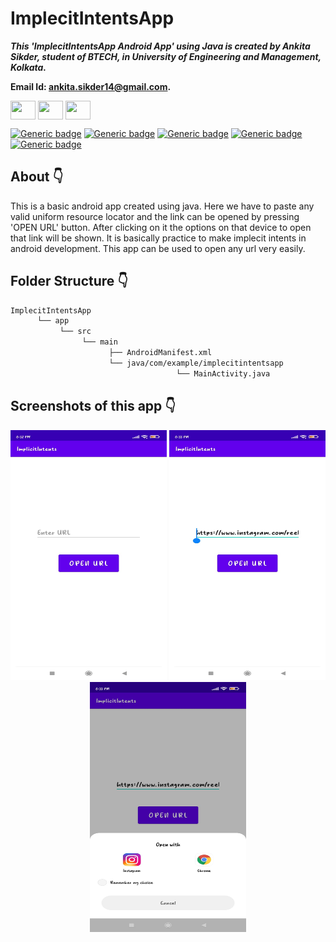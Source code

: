 # ImplecitIntentsApp

***This 'ImplecitIntentsApp Android App' using Java is created by Ankita Sikder, student of BTECH, in University of Engineering and Management, Kolkata.***

**Email Id: ankita.sikder14@gmail.com.** 

<p align="left">
<a href="https://facebook.com/ankita.sikder.104" target="blank"><img align="center" src="https://cdn.jsdelivr.net/npm/simple-icons@3.0.1/icons/facebook.svg" alt="" height="30" width="40" /></a>
<a href="https://instagram.com/ankita.sikder14" target="blank"><img align="center" src="https://cdn.jsdelivr.net/npm/simple-icons@3.0.1/icons/instagram.svg" alt="" height="30" width="40" /></a>
<a href="https://github.com/ankitasikder" target="blank"><img align="center" src="https://cdn.jsdelivr.net/npm/simple-icons@3.0.1/icons/github.svg" alt="" height="30" width="40" /></a>
</p>

[![Generic badge](https://img.shields.io/badge/java%20-programming-brightgreen)](https://shields.io/) [![Generic badge](https://img.shields.io/badge/android-app-ff69b4)](https://shields.io/) [![Generic badge](https://img.shields.io/badge/xml-UI-red)](https://shields.io/) [![Generic badge](https://img.shields.io/badge/compile%20sdk%20-v%2030-blue)](https://shields.io/) [![Generic badge](https://img.shields.io/badge/buildtool%20-v%2030.0..2-orange)](https://shields.io/)  

## About :point_down: 

<div align="justified">

This is a basic android app created using java. Here we have to paste any valid uniform resource locator and the link can be opened by pressing 'OPEN URL' button. After clicking on it the options on that device to open that link will be shown. It is basically practice to make implecit intents in android development. This app can be used to open any url very easily. 
      
</div>

## Folder Structure :point_down:
```bash
ImplecitIntentsApp
      └── app
           └── src
                └── main
                      ├── AndroidManifest.xml
                      └── java/com/example/implecitintentsapp
                                     └── MainActivity.java 
 ```             
## Screenshots of this app :point_down: 

<div align="center">
 
<a href="pics/p1.jpeg"><img src="pics/p1.jpeg" width="250" height= "400"></a> <a href="pics/p2.jpeg"><img src="pics/p2.jpeg" width="250" height= "400"></a> <a href="pics/p3.jpeg"><img src="pics/p3.jpeg" width="250" height= "400"></a>



</div>

         



